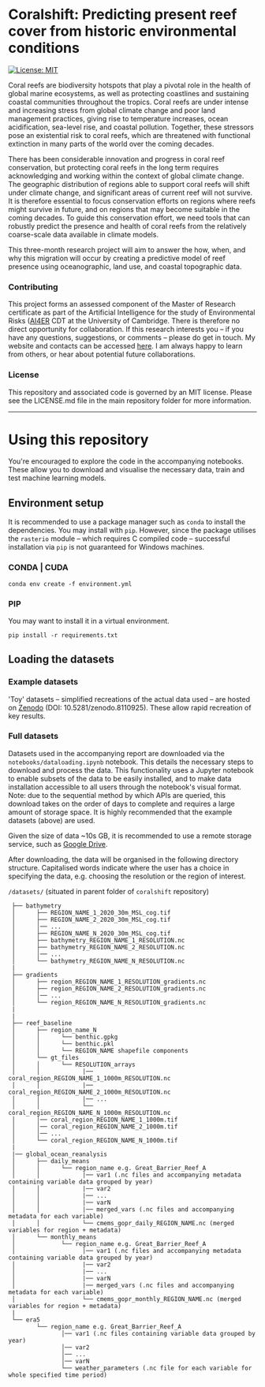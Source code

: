 # Coralshift: Predicting present reef cover from historic environmental conditions

[![License: MIT](https://img.shields.io/badge/License-MIT-yellow.svg)](https://opensource.org/licenses/MIT)


Coral reefs are biodiversity hotspots that play a pivotal role in the health of global marine ecosystems, as well as protecting coastlines and sustaining coastal communities throughout the tropics. Coral reefs are under intense and increasing stress from global climate change and poor land management practices, giving rise to temperature increases, ocean acidification, sea-level rise, and coastal pollution. Together, these stressors pose an existential risk to coral reefs, which are threatened with functional extinction in many parts of the world over the coming decades.

There has been considerable innovation and progress in coral reef conservation, but protecting coral reefs in the long term requires acknowledging and working within the context of global climate change. The geographic distribution of regions able to support coral reefs will shift under climate change, and significant areas of current reef will not survive. It is therefore essential to focus conservation efforts on regions where reefs might survive in future, and on regions that may become suitable in the coming decades. To guide this conservation effort, we need tools that can robustly predict the presence and health of coral reefs from the relatively coarse-scale data available in climate models.

This three-month research project will aim to answer the how, when, and why this migration will occur by creating a predictive model of reef presence using oceanographic, land use, and coastal topographic data.

### Contributing
This project forms an assessed component of the Master of Research certificate as part of the Artificial Intelligence for the study of Environmental Risks ([AI4ER]((https://ai4er-cdt.esc.cam.ac.uk/)) CDT at the University of Cambridge. There is therefore no direct opportunity for collaboration. If this research interests you – if you have any questions, suggestions, or comments – please do get in touch. My website and contacts can be accessed [here](https://orlando-code.github.io/). I am always happy to learn from others, or hear about potential future collaborations.

### License
This repository and associated code is governed by an MIT license. Please see the LICENSE.md file in the main repository folder for more information.

---

# Using this repository
You're encouraged to explore the code in the accompanying notebooks. These allow you to download and visualise the necessary data, train and test machine learning models.

## Environment setup
It is recommended to use a package manager such as `conda` to install the dependencies. 
You may install with `pip`. However, since the package utilises the `rasterio` module – which requires C compiled code – successful installation via `pip` is not guaranteed for Windows machines.

### CONDA | CUDA
```shell
conda env create -f environment.yml
```

### PIP
You may want to install it in a virtual environment.
```shell
pip install -r requirements.txt
```

## Loading the datasets

### Example datasets
'Toy' datasets – simplified recreations of the actual data used – are hosted on [Zenodo](10.5281/zenodo.8110925) (DOI: 10.5281/zenodo.8110925). These allow rapid recreation of key results.

### Full datasets
Datasets used in the accompanying report are downloaded via the `notebooks/dataloading.ipynb` notebook. This details the necessary steps to download and process the data. This functionality uses a Jupyter notebook to enable subsets of the data to be easily installed, and to make data installation accessible to all users through the notebook's visual format. Note: due to the sequential method by which APIs are queried, this download takes on the order of days to complete and requires a large amount of storage space. It is highly recommended that the example datasets (above) are used.

Given the size of data ~10s GB, it is recommended to use a remote storage service, such as [Google Drive](https://www.google.co.uk/intl/en-GB/drive/).

After downloading, the data will be organised in the following directory structure. Capitalised words indicate where the user has a choice in specifying the data, e.g. choosing the resolution or the region of interest.

`/datasets/` (situated in parent folder of `coralshift` repository)

```
 ├── bathymetry  
 │      ├── REGION_NAME_1_2020_30m_MSL_cog.tif  
 │      ├── REGION_NAME_2_2020_30m_MSL_cog.tif
 │      │── ...  
 │      ├── REGION_NAME_N_2020_30m_MSL_cog.tif 
 │      ├── bathymetry_REGION_NAME_1_RESOLUTION.nc
 │      ├── bathymetry_REGION_NAME_2_RESOLUTION.nc
 │      │── ...  
 │      └── bathymetry_REGION_NAME_N_RESOLUTION.nc
 |
 ├── gradients
 │      ├── region_REGION_NAME_1_RESOLUTION_gradients.nc
 │      ├── region_REGION_NAME_2_RESOLUTION_gradients.nc
 │      │── ...  
 │      └── region_REGION_NAME_N_RESOLUTION_gradients.nc
 |
 |
 ├── reef_baseline  
 │      ├── region_name_N  
 │      │      └── benthic.gpkg
 │      │      └── benthic.pkl
 │      │      └── REGION_NAME shapefile components
 │      └── gt_files  
 │      │      └── RESOLUTION_arrays
 │      │            |── coral_region_REGION_NAME_1_1000m_RESOLUTION.nc
 │      │            |── coral_region_REGION_NAME_2_1000m_RESOLUTION.nc
 │      │            |── ...
 │      │            └── coral_region_REGION_NAME_N_1000m_RESOLUTION.nc
 │      │── coral_region_REGION_NAME_1_1000m.tif
 │      │── coral_region_REGION_NAME_2_1000m.tif
 │      │── ...
 │      └── coral_region_REGION_NAME_N_1000m.tif
 |
 |── global_ocean_reanalysis  
 │      ├── daily_means
 │      │      └── region_name e.g. Great_Barrier_Reef_A
 │      │            |── var1 (.nc files and accompanying metadata containing variable data grouped by year)
 │      │            |── var2
 │      │            |── ...
 │      │            |── varN
 │      │            |── merged_vars (.nc files and accompanying metadata for each variable)
 │      │            └── cmems_gopr_daily_REGION_NAME.nc (merged variables for region + metadata)
 │      └── monthly_means
 │             └── region_name e.g. Great_Barrier_Reef_A
 │                   |── var1 (.nc files and accompanying metadata containing variable data grouped by year)
 │                   |── var2
 │                   |── ...
 │                   |── varN
 │                   |── merged_vars (.nc files and accompanying metadata for each variable)
 │                   └── cmems_gopr_monthly_REGION_NAME.nc (merged variables for region + metadata)
 | 
 └── era5
        └── region_name e.g. Great_Barrier_Reef_A
               │── var1 (.nc files containing variable data grouped by year)
               │── var2
               │── ...
               │── varN
               └── weather_parameters (.nc file for each variable for whole specified time period)
```


